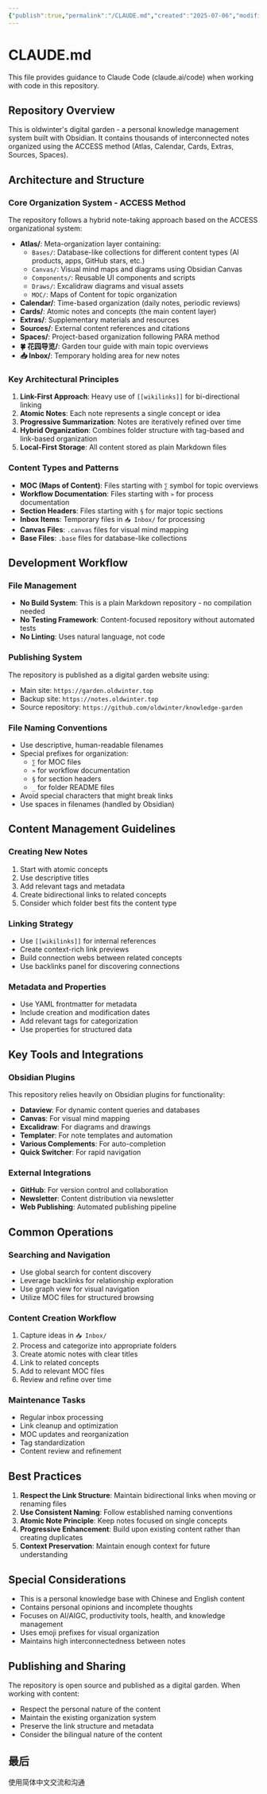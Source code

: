```yaml
---
{"publish":true,"permalink":"/CLAUDE.md","created":"2025-07-06","modified":"2025-07-06","published":"2025-07-08T20:59:30.232+08:00","cssclasses":""}
---
```



# CLAUDE.md

This file provides guidance to Claude Code (claude.ai/code) when working with code in this repository.

## Repository Overview

This is oldwinter's digital garden - a personal knowledge management system built with Obsidian. It contains thousands of interconnected notes organized using the ACCESS method (Atlas, Calendar, Cards, Extras, Sources, Spaces).

## Architecture and Structure

### Core Organization System - ACCESS Method

The repository follows a hybrid note-taking approach based on the ACCESS organizational system:

- **Atlas/**: Meta-organization layer containing:
  - `Bases/`: Database-like collections for different content types (AI products, apps, GitHub stars, etc.)
  - `Canvas/`: Visual mind maps and diagrams using Obsidian Canvas
  - `Components/`: Reusable UI components and scripts
  - `Draws/`: Excalidraw diagrams and visual assets
  - `MOC/`: Maps of Content for topic organization
- **Calendar/**: Time-based organization (daily notes, periodic reviews)
- **Cards/**: Atomic notes and concepts (the main content layer)
- **Extras/**: Supplementary materials and resources
- **Sources/**: External content references and citations
- **Spaces/**: Project-based organization following PARA method
- **🍀 花园导览/**: Garden tour guide with main topic overviews
- **📥 Inbox/**: Temporary holding area for new notes

### Key Architectural Principles

1. **Link-First Approach**: Heavy use of `[[wikilinks]]` for bi-directional linking
2. **Atomic Notes**: Each note represents a single concept or idea
3. **Progressive Summarization**: Notes are iteratively refined over time
4. **Hybrid Organization**: Combines folder structure with tag-based and link-based organization
5. **Local-First Storage**: All content stored as plain Markdown files

### Content Types and Patterns

- **MOC (Maps of Content)**: Files starting with `∑` symbol for topic overviews
- **Workflow Documentation**: Files starting with `»` for process documentation
- **Section Headers**: Files starting with `§` for major topic sections
- **Inbox Items**: Temporary files in `📥 Inbox/` for processing
- **Canvas Files**: `.canvas` files for visual mind mapping
- **Base Files**: `.base` files for database-like collections

## Development Workflow

### File Management

- **No Build System**: This is a plain Markdown repository - no compilation needed
- **No Testing Framework**: Content-focused repository without automated tests
- **No Linting**: Uses natural language, not code

### Publishing System

The repository is published as a digital garden website using:

- Main site: `https://garden.oldwinter.top`
- Backup site: `https://notes.oldwinter.top`
- Source repository: `https://github.com/oldwinter/knowledge-garden`

### File Naming Conventions

- Use descriptive, human-readable filenames
- Special prefixes for organization:
  - `∑` for MOC files
  - `»` for workflow documentation
  - `§` for section headers
  - `_` for folder README files
- Avoid special characters that might break links
- Use spaces in filenames (handled by Obsidian)

## Content Management Guidelines

### Creating New Notes

1. Start with atomic concepts
2. Use descriptive titles
3. Add relevant tags and metadata
4. Create bidirectional links to related concepts
5. Consider which folder best fits the content type

### Linking Strategy

- Use `[[wikilinks]]` for internal references
- Create context-rich link previews
- Build connection webs between related concepts
- Use backlinks panel for discovering connections

### Metadata and Properties

- Use YAML frontmatter for metadata
- Include creation and modification dates
- Add relevant tags for categorization
- Use properties for structured data

## Key Tools and Integrations

### Obsidian Plugins

This repository relies heavily on Obsidian plugins for functionality:

- **Dataview**: For dynamic content queries and databases
- **Canvas**: For visual mind mapping
- **Excalidraw**: For diagrams and drawings
- **Templater**: For note templates and automation
- **Various Complements**: For auto-completion
- **Quick Switcher**: For rapid navigation

### External Integrations

- **GitHub**: For version control and collaboration
- **Newsletter**: Content distribution via newsletter
- **Web Publishing**: Automated publishing pipeline

## Common Operations

### Searching and Navigation

- Use global search for content discovery
- Leverage backlinks for relationship exploration
- Use graph view for visual navigation
- Utilize MOC files for structured browsing

### Content Creation Workflow

1. Capture ideas in `📥 Inbox/`
2. Process and categorize into appropriate folders
3. Create atomic notes with clear titles
4. Link to related concepts
5. Add to relevant MOC files
6. Review and refine over time

### Maintenance Tasks

- Regular inbox processing
- Link cleanup and optimization
- MOC updates and reorganization
- Tag standardization
- Content review and refinement

## Best Practices

1. **Respect the Link Structure**: Maintain bidirectional links when moving or renaming files
2. **Use Consistent Naming**: Follow established naming conventions
3. **Atomic Note Principle**: Keep notes focused on single concepts
4. **Progressive Enhancement**: Build upon existing content rather than creating duplicates
5. **Context Preservation**: Maintain enough context for future understanding

## Special Considerations

- This is a personal knowledge base with Chinese and English content
- Contains personal opinions and incomplete thoughts
- Focuses on AI/AIGC, productivity tools, health, and knowledge management
- Uses emoji prefixes for visual organization
- Maintains high interconnectedness between notes

## Publishing and Sharing

The repository is open source and published as a digital garden. When working with content:

- Respect the personal nature of the content
- Maintain the existing organization system
- Preserve the link structure and metadata
- Consider the bilingual nature of the content

## 最后

使用简体中文交流和沟通
